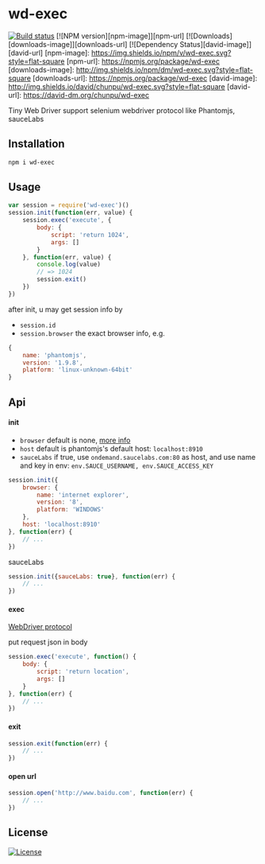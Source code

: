 wd-exec
===

[![Build status][travis-image]][travis-url]
[![NPM version][npm-image]][npm-url]
[![Downloads][downloads-image]][downloads-url]
[![Dependency Status][david-image]][david-url]
[npm-image]: https://img.shields.io/npm/v/wd-exec.svg?style=flat-square
[npm-url]: https://npmjs.org/package/wd-exec
[downloads-image]: http://img.shields.io/npm/dm/wd-exec.svg?style=flat-square
[downloads-url]: https://npmjs.org/package/wd-exec
[david-image]: http://img.shields.io/david/chunpu/wd-exec.svg?style=flat-square
[david-url]: https://david-dm.org/chunpu/wd-exec


Tiny Web Driver support selenium webdriver protocol like Phantomjs, sauceLabs

Installation
---

```sh
npm i wd-exec
```

Usage
---

```js
var session = require('wd-exec')()
session.init(function(err, value) {
	session.exec('execute', {
		body: {
			script: 'return 1024',
			args: []
		}
	}, function(err, value) {
		console.log(value)
		// => 1024
		session.exit()
	})
})
```

after init, u may get session info by

- `session.id`
- `session.browser` the exact browser info, e.g.

```js
{
	name: 'phantomjs',
	version: '1.9.8',
	platform: 'linux-unknown-64bit'
}
```

Api
---

#### init

- `browser` default is none, [more info](https://code.google.com/p/selenium/wiki/DesiredCapabilities)
- `host` default is phantomjs's default host: `localhost:8910`
- `sauceLabs` if true, use `ondemand.saucelabs.com:80` as host, and use name and key in env: `env.SAUCE_USERNAME, env.SAUCE_ACCESS_KEY`

```js
session.init({
	browser: {
		name: 'internet explorer',
		version: '8',
		platform: 'WINDOWS'
	},
	host: 'localhost:8910'
}, function(err) {
	// ...
})
```

sauceLabs

```js
session.init({sauceLabs: true}, function(err) {
	// ...
})
```

#### exec

[WebDriver protocol](https://code.google.com/p/selenium/wiki/JsonWireProtocol)

put request json in body

```js
session.exec('execute', function() {
	body: {
		script: 'return location',
		args: []
	}
}, function(err) {
	// ...
})
```

#### exit

```js
session.exit(function(err) {
	// ...
})
```


#### open url

```js
session.open('http://www.baidu.com', function(err) {
	// ...
})
```

License
---

[![License][license-image]][license-url]

[travis-image]: https://img.shields.io/travis/chunpu/wd-exec.svg?style=flat-square
[travis-url]: https://travis-ci.org/chunpu/wd-exec
[license-image]: http://img.shields.io/npm/l/wd-exec.svg?style=flat-square
[license-url]: #
